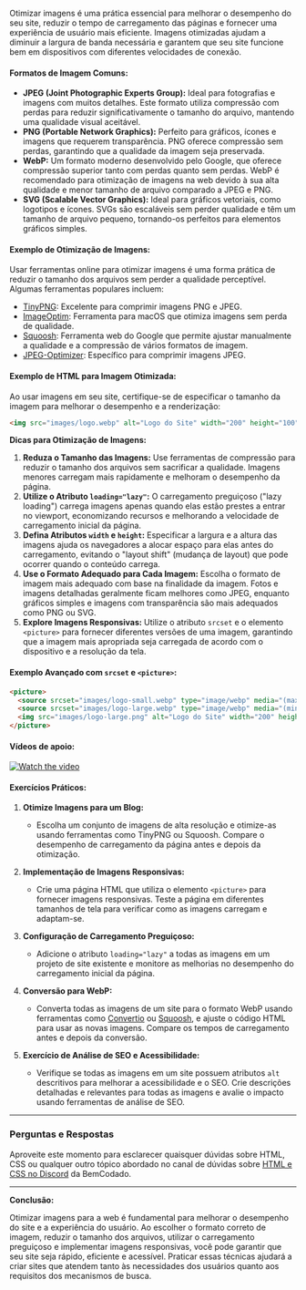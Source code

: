 Otimizar imagens é uma prática essencial para melhorar o desempenho do seu site, reduzir o tempo de carregamento das páginas e fornecer uma experiência de usuário mais eficiente. Imagens otimizadas ajudam a diminuir a largura de banda necessária e garantem que seu site funcione bem em dispositivos com diferentes velocidades de conexão.

#### **Formatos de Imagem Comuns:**

- **JPEG (Joint Photographic Experts Group):** Ideal para fotografias e imagens com muitos detalhes. Este formato utiliza compressão com perdas para reduzir significativamente o tamanho do arquivo, mantendo uma qualidade visual aceitável.
- **PNG (Portable Network Graphics):** Perfeito para gráficos, ícones e imagens que requerem transparência. PNG oferece compressão sem perdas, garantindo que a qualidade da imagem seja preservada.
- **WebP:** Um formato moderno desenvolvido pelo Google, que oferece compressão superior tanto com perdas quanto sem perdas. WebP é recomendado para otimização de imagens na web devido à sua alta qualidade e menor tamanho de arquivo comparado a JPEG e PNG.
- **SVG (Scalable Vector Graphics):** Ideal para gráficos vetoriais, como logotipos e ícones. SVGs são escaláveis sem perder qualidade e têm um tamanho de arquivo pequeno, tornando-os perfeitos para elementos gráficos simples.

#### **Exemplo de Otimização de Imagens:**

Usar ferramentas online para otimizar imagens é uma forma prática de reduzir o tamanho dos arquivos sem perder a qualidade perceptível. Algumas ferramentas populares incluem:

- [TinyPNG](https://tinypng.com): Excelente para comprimir imagens PNG e JPEG.
- [ImageOptim](https://imageoptim.com): Ferramenta para macOS que otimiza imagens sem perda de qualidade.
- [Squoosh](https://squoosh.app): Ferramenta web do Google que permite ajustar manualmente a qualidade e a compressão de vários formatos de imagem.
- [JPEG-Optimizer](http://jpeg-optimizer.com): Específico para comprimir imagens JPEG.

#### **Exemplo de HTML para Imagem Otimizada:**

Ao usar imagens em seu site, certifique-se de especificar o tamanho da imagem para melhorar o desempenho e a renderização:

```html
<img src="images/logo.webp" alt="Logo do Site" width="200" height="100" loading="lazy">
```

**Dicas para Otimização de Imagens:**

1. **Reduza o Tamanho das Imagens:** Use ferramentas de compressão para reduzir o tamanho dos arquivos sem sacrificar a qualidade. Imagens menores carregam mais rapidamente e melhoram o desempenho da página.
2. **Utilize o Atributo `loading="lazy"`:** O carregamento preguiçoso ("lazy loading") carrega imagens apenas quando elas estão prestes a entrar no viewport, economizando recursos e melhorando a velocidade de carregamento inicial da página.
3. **Defina Atributos `width` e `height`:** Especificar a largura e a altura das imagens ajuda os navegadores a alocar espaço para elas antes do carregamento, evitando o "layout shift" (mudança de layout) que pode ocorrer quando o conteúdo carrega.
4. **Use o Formato Adequado para Cada Imagem:** Escolha o formato de imagem mais adequado com base na finalidade da imagem. Fotos e imagens detalhadas geralmente ficam melhores como JPEG, enquanto gráficos simples e imagens com transparência são mais adequados como PNG ou SVG.
5. **Explore Imagens Responsivas:** Utilize o atributo `srcset` e o elemento `<picture>` para fornecer diferentes versões de uma imagem, garantindo que a imagem mais apropriada seja carregada de acordo com o dispositivo e a resolução da tela.

#### **Exemplo Avançado com `srcset` e `<picture>`:**

```html
<picture>
  <source srcset="images/logo-small.webp" type="image/webp" media="(max-width: 600px)">
  <source srcset="images/logo-large.webp" type="image/webp" media="(min-width: 601px)">
  <img src="images/logo-large.png" alt="Logo do Site" width="200" height="100" loading="lazy">
</picture>
```

#### Vídeos de apoio:
[![Watch the video](https://i.ytimg.com/vi/Gk2CJ-fvGyY/hq720.jpg?sqp=-oaymwEcCNAFEJQDSFXyq4qpAw4IARUAAIhCGAFwAcABBg==&rs=AOn4CLA7puJ2IkmYyk7UfIP2f4HqewG_BQ)](https://youtu.be/Gk2CJ-fvGyY?si=c62Qs9JHtRauy76R)
#### **Exercícios Práticos:**

1. **Otimize Imagens para um Blog:**
   - Escolha um conjunto de imagens de alta resolução e otimize-as usando ferramentas como TinyPNG ou Squoosh. Compare o desempenho de carregamento da página antes e depois da otimização.

2. **Implementação de Imagens Responsivas:**
   - Crie uma página HTML que utiliza o elemento `<picture>` para fornecer imagens responsivas. Teste a página em diferentes tamanhos de tela para verificar como as imagens carregam e adaptam-se.

3. **Configuração de Carregamento Preguiçoso:**
   - Adicione o atributo `loading="lazy"` a todas as imagens em um projeto de site existente e monitore as melhorias no desempenho do carregamento inicial da página.

4. **Conversão para WebP:**
   - Converta todas as imagens de um site para o formato WebP usando ferramentas como [Convertio](https://convertio.co) ou [Squoosh](https://squoosh.app), e ajuste o código HTML para usar as novas imagens. Compare os tempos de carregamento antes e depois da conversão.

5. **Exercício de Análise de SEO e Acessibilidade:**
   - Verifique se todas as imagens em um site possuem atributos `alt` descritivos para melhorar a acessibilidade e o SEO. Crie descrições detalhadas e relevantes para todas as imagens e avalie o impacto usando ferramentas de análise de SEO.

---

### Perguntas e Respostas

Aproveite este momento para esclarecer quaisquer dúvidas sobre HTML, CSS ou qualquer outro tópico abordado no canal de dúvidas sobre [HTML e CSS no Discord](https://discord.com/channels/1224468395462754345/1224469321921859694) da BemCodado.

---

**Conclusão:**

Otimizar imagens para a web é fundamental para melhorar o desempenho do site e a experiência do usuário. Ao escolher o formato correto de imagem, reduzir o tamanho dos arquivos, utilizar o carregamento preguiçoso e implementar imagens responsivas, você pode garantir que seu site seja rápido, eficiente e acessível. Praticar essas técnicas ajudará a criar sites que atendem tanto às necessidades dos usuários quanto aos requisitos dos mecanismos de busca.
